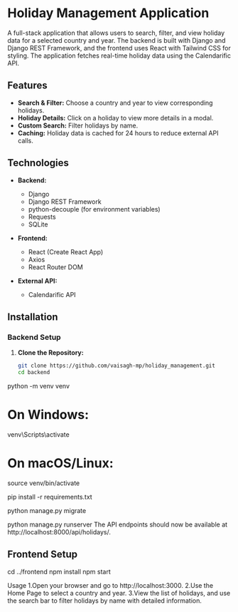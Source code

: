 # Holiday Management Application

A full-stack application that allows users to search, filter, and view holiday data for a selected country and year. The backend is built with Django and Django REST Framework, and the frontend uses React with Tailwind CSS for styling. The application fetches real-time holiday data using the Calendarific API.

## Features

- **Search & Filter:** Choose a country and year to view corresponding holidays.
- **Holiday Details:** Click on a holiday to view more details in a modal.
- **Custom Search:** Filter holidays by name.
- **Caching:** Holiday data is cached for 24 hours to reduce external API calls.

## Technologies

- **Backend:**
  - Django
  - Django REST Framework
  - python-decouple (for environment variables)
  - Requests
  - SQLite

- **Frontend:**
  - React (Create React App)
  - Axios
  - React Router DOM

- **External API:**
  - Calendarific API

## Installation

### Backend Setup

1. **Clone the Repository:**

   ```bash
   git clone https://github.com/vaisagh-mp/holiday_management.git
   cd backend

python -m venv venv
# On Windows:
venv\Scripts\activate
# On macOS/Linux:
source venv/bin/activate


pip install -r requirements.txt

python manage.py migrate

python manage.py runserver
The API endpoints should now be available at http://localhost:8000/api/holidays/.


## Frontend Setup

cd ../frontend
npm install
npm start


Usage
1.Open your browser and go to http://localhost:3000.
2.Use the Home Page to select a country and year.
3.View the list of holidays, and use the search bar to filter holidays by name with detailed information.


